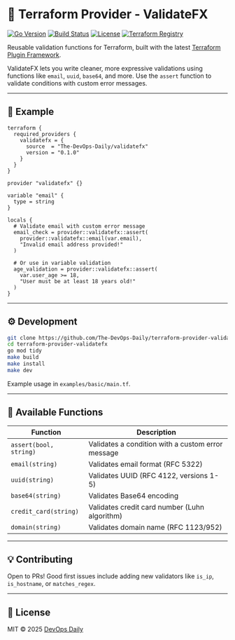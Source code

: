 # 🧩 Terraform Provider - ValidateFX

[![Go Version](https://img.shields.io/github/go-mod/go-version/The-DevOps-Daily/terraform-provider-validatefx?style=flat-square)](https://go.dev/)
[![Build Status](https://img.shields.io/github/actions/workflow/status/The-DevOps-Daily/terraform-provider-validatefx/ci.yml?branch=main&style=flat-square)](https://github.com/The-DevOps-Daily/terraform-provider-validatefx/actions)
[![License](https://img.shields.io/github/license/The-DevOps-Daily/terraform-provider-validatefx?style=flat-square)](https://github.com/The-DevOps-Daily/terraform-provider-validatefx/blob/main/LICENSE)
[![Terraform Registry](https://img.shields.io/badge/terraform-registry-623CE4?style=flat-square&logo=terraform)](https://registry.terraform.io/providers/The-DevOps-Daily/validatefx/latest)

Reusable validation functions for Terraform, built with the latest [Terraform Plugin Framework](https://github.com/hashicorp/terraform-plugin-framework).

ValidateFX lets you write cleaner, more expressive validations using functions like `email`, `uuid`, `base64`, and more. Use the `assert` function to validate conditions with custom error messages.

---

## 🚀 Example

```hcl
terraform {
  required_providers {
    validatefx = {
      source  = "The-DevOps-Daily/validatefx"
      version = "0.1.0"
    }
  }
}

provider "validatefx" {}

variable "email" {
  type = string
}

locals {
  # Validate email with custom error message
  email_check = provider::validatefx::assert(
    provider::validatefx::email(var.email),
    "Invalid email address provided!"
  )

  # Or use in variable validation
  age_validation = provider::validatefx::assert(
    var.user_age >= 18,
    "User must be at least 18 years old!"
  )
}
```

---

## ⚙️ Development

```bash
git clone https://github.com/The-DevOps-Daily/terraform-provider-validatefx.git
cd terraform-provider-validatefx
go mod tidy
make build
make install
make dev
```

Example usage in `examples/basic/main.tf`.

---

## 🧩 Available Functions

| Function | Description |
| -------------------------- | ------------------------------------------------ |
| `assert(bool, string)` | Validates a condition with a custom error message |
| `email(string)` | Validates email format (RFC 5322) |
| `uuid(string)` | Validates UUID (RFC 4122, versions 1-5) |
| `base64(string)` | Validates Base64 encoding |
| `credit_card(string)` | Validates credit card number (Luhn algorithm) |
| `domain(string)` | Validates domain name (RFC 1123/952) |

---

## 💡 Contributing

Open to PRs! Good first issues include adding new validators like `is_ip`, `is_hostname`, or `matches_regex`.

---

## 📜 License

MIT © 2025 [DevOps Daily](https://github.com/The-DevOps-Daily)
